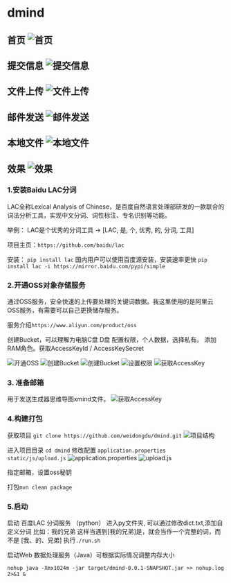# dmind

首页
![首页](https://d-pic.oss-cn-shanghai.aliyuncs.com/dmind/home.jpg)
---

提交信息
![提交信息](https://d-pic.oss-cn-shanghai.aliyuncs.com/dmind/parse.jpg)
---

文件上传
![文件上传](https://d-pic.oss-cn-shanghai.aliyuncs.com/dmind/oss-file.jpg)
---

邮件发送
![邮件发送](https://d-pic.oss-cn-shanghai.aliyuncs.com/dmind/mail-detail.jpg)
---

本地文件
![本地文件](https://d-pic.oss-cn-shanghai.aliyuncs.com/dmind/output.jpg)
---

效果
![效果](https://d-pic.oss-cn-shanghai.aliyuncs.com/dmind/xmind.jpg)
---


### 1.安装Baidu LAC分词
LAC全称Lexical Analysis of Chinese，是百度自然语言处理部研发的一款联合的词法分析工具，实现中文分词、词性标注、专名识别等功能。

举例：
LAC是个优秀的分词工具 -> [LAC, 是, 个, 优秀, 的, 分词, 工具]

项目主页：`https://github.com/baidu/lac`

安装：
`pip install lac`
国内用户可以使用百度源安装，安装速率更快
`pip install lac -i https://mirror.baidu.com/pypi/simple`

### 2.开通OSS对象存储服务
通过OSS服务，安全快速的上传要处理的关键词数据。我这里使用的是阿里云OSS服务，有需要可以自己更换储存服务。

服务介绍`https://www.aliyun.com/product/oss`

创建Bucket，可以理解为电脑C盘 D盘
配置权限，个人数据，选择私有。
添加RAM角色。获取AccessKeyId / AccessKeySecret

![开通OSS](https://d-pic.oss-cn-shanghai.aliyuncs.com/dmind/oss-home.jpg)
![创建Bucket](https://d-pic.oss-cn-shanghai.aliyuncs.com/dmind/oss-b-add.jpg)
![创建Bucket](https://d-pic.oss-cn-shanghai.aliyuncs.com/dmind/oss-bucket-list.jpg)
![设置权限](https://d-pic.oss-cn-shanghai.aliyuncs.com/dmind/oss-policy.jpg)
![获取AccessKey](https://d-pic.oss-cn-shanghai.aliyuncs.com/dmind/access.jpg)


### 3. 准备邮箱
用于发送生成器思维导图xmind文件。
![获取AccessKey](https://d-pic.oss-cn-shanghai.aliyuncs.com/dmind/mail.jpg)

### 4.构建打包
获取项目 `git clone https://github.com/weidongdu/dmind.git`
![项目结构](https://d-pic.oss-cn-shanghai.aliyuncs.com/dmind/tree.jpg)


进入项目目录  `cd dmind`
修改配置 `application.properties` `static/js/upload.js`
![application.properties](https://d-pic.oss-cn-shanghai.aliyuncs.com/dmind/config1.jpg)
![upload.js](https://d-pic.oss-cn-shanghai.aliyuncs.com/dmind/config-2.jpg)


指定邮箱，设置oss秘钥

打包`mvn clean package`

### 5.启动
启动 百度LAC 分词服务 （python）
进入py文件夹,
可以通过修改dict.txt,添加自定义分词 比如：我的兄弟 这样当遇到[我的兄弟]是，就会当作一个完整的词，而不是 [我、的、兄弟]
执行`./run.sh`

启动Web 数据处理服务（Java）可根据实际情况调整内存大小

`nohup java -Xmx1024m -jar target/dmind-0.0.1-SNAPSHOT.jar >> nohup.log 2>&1 &`
